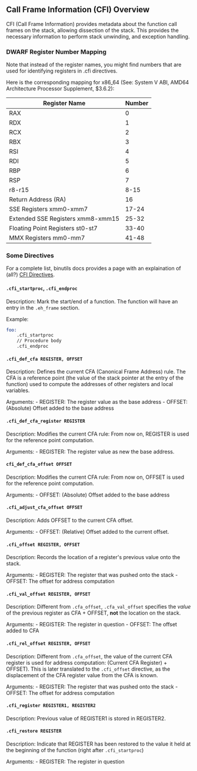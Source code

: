 ## Call Frame Information (CFI) Overview

CFI (Call Frame Information) provides metadata about the function call frames on the stack, allowing dissection of the stack.
This provides the necessary information to perform stack unwinding, and exception handling.

### DWARF Register Number Mapping
Note that instead of the register names, you might find numbers that are used for identifying registers in .cfi directives.

Here is the corresponding mapping for x86\_64 (See: System V ABI, AMD64 Architecture Processor Supplement, $3.6.2):

| Register Name | Number |
| --- | --- |
| RAX | 0 |
| RDX | 1 |
| RCX | 2 |
| RBX | 3 |
| RSI | 4 |
| RDI | 5 |
| RBP | 6 |
| RSP | 7 |
| r8-r15 | 8-15 |
| Return Address (RA) | 16 |
| SSE Registers xmm0-xmm7 | 17-24 |
| Extended SSE Registers xmm8-xmm15 | 25-32 |
| Floating Point Registers st0-st7 | 33-40 |
| MMX Registers mm0-mm7 | 41-48 |

### Some Directives

For a complete list, binutils docs provides a page with an explaination of (all?) [CFI Directives](https://sourceware.org/binutils/docs/as/CFI-directives.html#).

#### `.cfi_startproc`, `.cfi_endproc`
Description: Mark the start/end of a function. The function will have an entry in the `.eh_frame` section.

Example:
```asm
foo:
    .cfi_startproc
    // Procedure body
    .cfi_endproc
```

#### 

#### `.cfi_def_cfa REGISTER, OFFSET`
Description: Defines the current CFA (Canonical Frame Address) rule. The CFA is a reference point (the value of the stack pointer at the entry
of the function) used to compute the addresses of other registers and local variables.

Arguments:
    - REGISTER: The register value as the base address
    - OFFSET: (Absolute) Offset added to the base address

#### `.cfi_def_cfa_register REGISTER`
Description: Modifies the current CFA rule: From now on, REGISTER is used for the reference point computation.

Arguments:
    - REGISTER: The register value as new the base address.

#### `cfi_def_cfa_offset OFFSET`
Description: Modifies the current CFA rule: From now on, OFFSET is used for the reference point computation.

Arguments:
    - OFFSET: (Absolute) Offset added to the base address

#### `.cfi_adjust_cfa_offset OFFSET`
Description: Adds OFFSET to the current CFA offset.

Arguments:
    - OFFSET: (Relative) Offset added to the current offset.

#### `.cfi_offset REGISTER, OFFSET`
Description: Records the location of a register's previous value onto the stack.

Arguments:
    - REGISTER: The register that was pushed onto the stack
    - OFFSET: The offset for address computation

#### `.cfi_val_offset REGISTER, OFFSET`
Description: Different from `.cfa_offset`, `.cfa_val_offset` specifies the *value* of the previous register as CFA + OFFSET,
**not** the location on the stack.

Arguments:
    - REGISTER: The register in question
    - OFFSET: The offset added to CFA

#### `.cfi_rel_offset REGISTER, OFFSET`
Description: Different from `.cfa_offset`, the value of the current CFA register is used for address computation:
(Current CFA Register) + OFFSET).
This is later translated to the `.cfi_offset` directive, as the displacement of the CFA register value
from the CFA is known.

Arguments:
    - REGISTER: The register that was pushed onto the stack
    - OFFSET: The offset for address computation  

#### `.cfi_register REGISTER1, REGISTER2`
Description: Previous value of REGISTER1 is stored in REGISTER2.

#### `.cfi_restore REGISTER`
Description: Indicate that REGISTER has been restored to the value it held at the beginning of the function (right after `.cfi_startproc`)

Arguments:
    - REGISTER: The register in question
